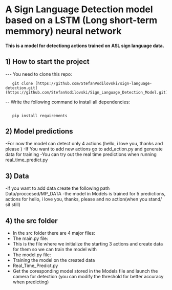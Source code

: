 # A Sign Language Detection model based on a LSTM (Long short-term memmory) neural network 
#### This is a model for detectiong actions trained on ASL sign language data.
## 1) How to start the project
   --- You need to clone this repo:
````
   git clone [https://github.com/StefanVodilovski/sign-language-detection.git](https://github.com/StefanVodilovski/Sign_Language_Detection_Model.git)
````
   -- Write the following command to install all dependencies:
````

   pip install requirements

````
## 2) Model predictions
   -For now the model can detect only 4 actions (hello, i love you, thanks and please )
   -If You want to add new actions go to add_action.py and generate data for training
   -You can try out the real time predictions when running real_time_predict.py

## 3) Data
   -if you want to add data create the following path Data/proccesed/MP_DATA
   -the model in Models is trained for 5 predictions, actions for hello, i love you, thanks, please and no action(when you stand/ sit still)

## 4) the src folder
   - In the src folder there are 4 major files:
   - The main.py file:
   - This is the file where we initialize the starting 3 actions and create data for them so we can train the model with
   - The model.py file:
   - Training the model on the created data
   - Real_Time_Predict.py
   - Get the coresponding model stored in the Models file and launch the camera for detection (you can modify the threshold for better accuracy when predicting) 
